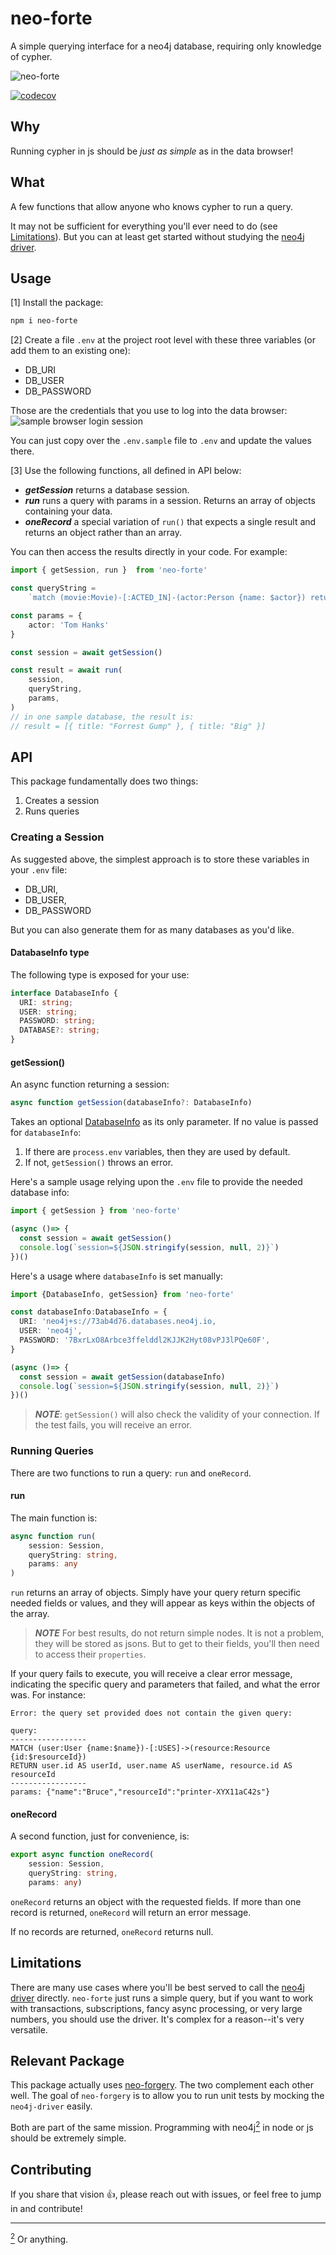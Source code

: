 # neo-forte

A simple querying interface for a neo4j database, requiring only knowledge of cypher.

![neo-forte](./images/neo-forte.gif)

[![codecov](https://codecov.io/gh/YizYah/neo-forte/branch/main/graph/badge.svg?token=NNHiLaLnlK)](https://codecov.io/gh/YizYah/neo-forte)

## Why

Running cypher in js should be *just as simple* as in the data browser!

## What

A few functions that allow anyone who knows cypher to run a query.

It may not be sufficient for everything you'll ever need to do (see [Limitations](#limitations)).  But you can at least get started without studying the [neo4j driver](https://github.com/neo4j/neo4j-javascript-driver#readme).

## Usage

[1] Install the package:

```bash
npm i neo-forte
```

[2] Create a file `.env` at the project root level with these three variables (or add them to an existing one):

* DB_URI
* DB_USER
* DB_PASSWORD

Those are the credentials that you use to log into the data browser:
  ![sample browser login session](images/neo4jBrowserLogin.jpg)

You can just copy over the `.env.sample` file to `.env` and update the values there.

[3] Use the following functions, all defined in API below:

* _**getSession**_ returns a database session.
* _**run**_ runs a query with params in a session.  Returns an array of objects containing your data.
* _**oneRecord**_ a special variation of `run()` that expects a single result and returns an object rather than an array.

You can then access the results directly in your code.  For example:

```typescript
import { getSession, run }  from 'neo-forte'

const queryString =
    `match (movie:Movie)-[:ACTED_IN]-(actor:Person {name: $actor}) return movie.title as title`

const params = {
    actor: 'Tom Hanks'
}

const session = await getSession()

const result = await run(
    session,
    queryString,
    params,
)
// in one sample database, the result is:
// result = [{ title: "Forrest Gump" }, { title: "Big" }]
```

## API

This package fundamentally does two things:

1. Creates a session
2. Runs queries

### Creating a Session

As suggested above, the simplest approach is to store these variables in your `.env` file:

* DB_URI,
* DB_USER,
* DB_PASSWORD

But you can also generate them for as many databases as you'd like.

#### DatabaseInfo type

The following type is exposed for your use:

```typescript
interface DatabaseInfo {
  URI: string;
  USER: string;
  PASSWORD: string;
  DATABASE?: string;
}
```

#### getSession()

An async function returning a session:

```typescript
async function getSession(databaseInfo?: DatabaseInfo)
```

Takes an optional [DatabaseInfo](#databaseinfo-type) as its only parameter. If no value is passed for `databaseInfo`:

1. If there are `process.env` variables, then they are used by default.
2. If not, `getSession()` throws an error.

Here's a sample usage relying upon the `.env` file to provide the needed database info:

```typescript
import { getSession } from 'neo-forte'

(async ()=> {
  const session = await getSession()
  console.log(`session=${JSON.stringify(session, null, 2)}`)
})()
```

Here's a usage where `databaseInfo` is set manually:

```typescript
import {DatabaseInfo, getSession} from 'neo-forte'

const databaseInfo:DatabaseInfo = {
  URI: 'neo4j+s://73ab4d76.databases.neo4j.io,
  USER: 'neo4j',
  PASSWORD: '7BxrLxO8Arbce3ffelddl2KJJK2Hyt08vPJ3lPQe60F',
}

(async ()=> {
  const session = await getSession(databaseInfo)
  console.log(`session=${JSON.stringify(session, null, 2)}`)
})()

```

> **_NOTE_**: `getSession()` will also check the validity of your connection.  If the test fails, you will receive an error.

### Running Queries

There are two functions to run a query: `run` and `oneRecord`.

#### run

The main function is:

```typescript
async function run(
    session: Session,
    queryString: string,
    params: any
)
```

`run` returns an array of objects. Simply have your query return specific needed fields or values, and they will appear as keys within the objects of the array.

> **_NOTE_** For best results, do not return simple nodes.  It is not a problem, they will be stored as jsons. But to get to their fields, you'll then need to access their `properties`.

If your query fails to execute, you will receive a clear error message, indicating the specific query and parameters that failed, and what the error was.  For instance:

```terminal
Error: the query set provided does not contain the given query:

query:
-----------------
MATCH (user:User {name:$name})-[:USES]->(resource:Resource {id:$resourceId})
RETURN user.id AS userId, user.name AS userName, resource.id AS resourceId
-----------------   
params: {"name":"Bruce","resourceId":"printer-XYX11aC42s"}
```

#### oneRecord

A second function, just for convenience, is:

```typescript
export async function oneRecord(
    session: Session,
    queryString: string,
    params: any)
```

`oneRecord` returns an object with the requested fields.  If more than one record is returned, `oneRecord` will return an error message.

If no records are returned, `oneRecord` returns null.

## Limitations

There are many use cases where you'll be best served to call the [neo4j driver](https://github.com/neo4j/neo4j-javascript-driver#readme) directly. `neo-forte` just runs a simple query, but if you want to work with transactions, subscriptions, fancy async processing, or very large numbers, you should use the driver.  It's complex for a reason--it's very versatile.

## Relevant Package

This package actually uses [neo-forgery](https://www.npmjs.com/package/neo-forgery).  The two complement each other well. The goal of `neo-forgery` is to allow you to run unit tests by mocking the `neo4j-driver` easily.

Both are part of the same mission.  Programming with neo4j<a href="#note1" id="note1ref"><sup>2</sup></a> in node or js should be extremely simple.


 ## Contributing
If you share that vision :thumbsup:, please reach out with issues, or feel free to jump in and contribute!

---

<a id="note1" href="#note1ref"><sup>2</sup></a> Or anything.
